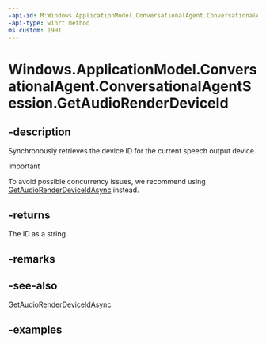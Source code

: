 ```yaml
---
-api-id: M:Windows.ApplicationModel.ConversationalAgent.ConversationalAgentSession.GetAudioRenderDeviceId
-api-type: winrt method
ms.custom: 19H1
---
```


<!-- Method syntax.
public string ConversationalAgentSession.GetAudioRenderDeviceId()
-->

# Windows.ApplicationModel.ConversationalAgent.ConversationalAgentSession.GetAudioRenderDeviceId

## -description

Synchronously retrieves the device ID for the current speech output device.

> [!Important]
> To avoid possible concurrency issues, we recommend using [GetAudioRenderDeviceIdAsync](conversationalagentsession_getaudiorenderdeviceidasync_1057232923.md) instead.

## -returns

The ID as a string.

## -remarks

## -see-also

[GetAudioRenderDeviceIdAsync](conversationalagentsession_getaudiorenderdeviceidasync_1057232923.md)

## -examples
